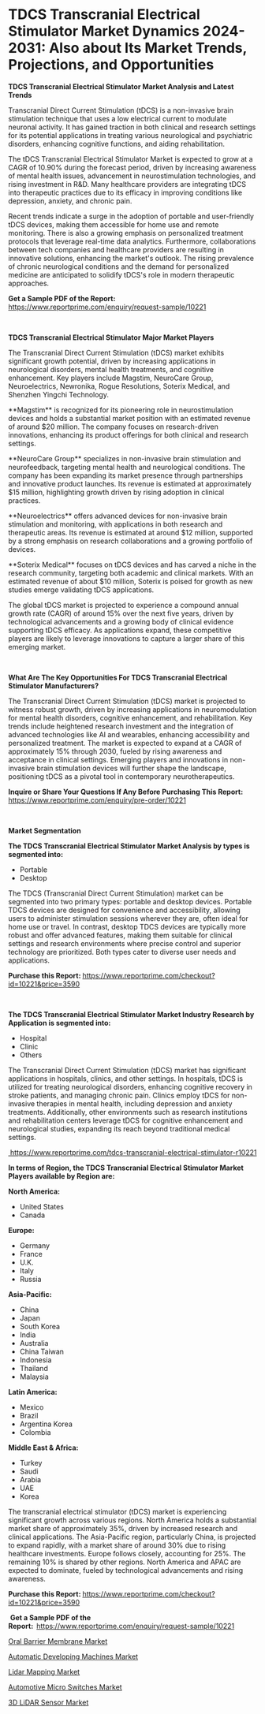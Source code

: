 <p><h1>TDCS Transcranial Electrical Stimulator Market Dynamics 2024-2031: Also about Its Market Trends, Projections, and Opportunities</h1></p><p><strong>TDCS Transcranial Electrical Stimulator Market Analysis and Latest Trends</strong></p>
<p><p>Transcranial Direct Current Stimulation (tDCS) is a non-invasive brain stimulation technique that uses a low electrical current to modulate neuronal activity. It has gained traction in both clinical and research settings for its potential applications in treating various neurological and psychiatric disorders, enhancing cognitive functions, and aiding rehabilitation. </p><p>The tDCS Transcranial Electrical Stimulator Market is expected to grow at a CAGR of 10.90% during the forecast period, driven by increasing awareness of mental health issues, advancement in neurostimulation technologies, and rising investment in R&D. Many healthcare providers are integrating tDCS into therapeutic practices due to its efficacy in improving conditions like depression, anxiety, and chronic pain.</p><p>Recent trends indicate a surge in the adoption of portable and user-friendly tDCS devices, making them accessible for home use and remote monitoring. There is also a growing emphasis on personalized treatment protocols that leverage real-time data analytics. Furthermore, collaborations between tech companies and healthcare providers are resulting in innovative solutions, enhancing the market's outlook. The rising prevalence of chronic neurological conditions and the demand for personalized medicine are anticipated to solidify tDCS's role in modern therapeutic approaches.</p></p>
<p><strong>Get a Sample PDF of the Report:&nbsp;</strong> <a href="https://www.reportprime.com/enquiry/request-sample/10221?utm_campaign=24&utm_medium=2&utm_source=Github&utm_content=ia&utm_term=25122024&utm_id=tdcs-transcranial-electrical-stimulator">https://www.reportprime.com/enquiry/request-sample/10221</a></p>
<p>&nbsp;</p>
<p><strong>TDCS Transcranial Electrical Stimulator Major Market Players</strong></p>
<p><p>The Transcranial Direct Current Stimulation (tDCS) market exhibits significant growth potential, driven by increasing applications in neurological disorders, mental health treatments, and cognitive enhancement. Key players include Magstim, NeuroCare Group, Neuroelectrics, Newronika, Rogue Resolutions, Soterix Medical, and Shenzhen Yingchi Technology.</p><p>**Magstim** is recognized for its pioneering role in neurostimulation devices and holds a substantial market position with an estimated revenue of around $20 million. The company focuses on research-driven innovations, enhancing its product offerings for both clinical and research settings.</p><p>**NeuroCare Group** specializes in non-invasive brain stimulation and neurofeedback, targeting mental health and neurological conditions. The company has been expanding its market presence through partnerships and innovative product launches. Its revenue is estimated at approximately $15 million, highlighting growth driven by rising adoption in clinical practices.</p><p>**Neuroelectrics** offers advanced devices for non-invasive brain stimulation and monitoring, with applications in both research and therapeutic areas. Its revenue is estimated at around $12 million, supported by a strong emphasis on research collaborations and a growing portfolio of devices.</p><p>**Soterix Medical** focuses on tDCS devices and has carved a niche in the research community, targeting both academic and clinical markets. With an estimated revenue of about $10 million, Soterix is poised for growth as new studies emerge validating tDCS applications.</p><p>The global tDCS market is projected to experience a compound annual growth rate (CAGR) of around 15% over the next five years, driven by technological advancements and a growing body of clinical evidence supporting tDCS efficacy. As applications expand, these competitive players are likely to leverage innovations to capture a larger share of this emerging market.</p></p>
<p>&nbsp;</p>
<p><strong>What Are The Key Opportunities For TDCS Transcranial Electrical Stimulator Manufacturers?</strong></p>
<p><p>The Transcranial Direct Current Stimulation (tDCS) market is projected to witness robust growth, driven by increasing applications in neuromodulation for mental health disorders, cognitive enhancement, and rehabilitation. Key trends include heightened research investment and the integration of advanced technologies like AI and wearables, enhancing accessibility and personalized treatment. The market is expected to expand at a CAGR of approximately 15% through 2030, fueled by rising awareness and acceptance in clinical settings. Emerging players and innovations in non-invasive brain stimulation devices will further shape the landscape, positioning tDCS as a pivotal tool in contemporary neurotherapeutics.</p></p>
<p><strong>Inquire or Share Your Questions If Any Before Purchasing This Report:</strong> <a href="https://www.reportprime.com/enquiry/pre-order/10221?utm_campaign=24&utm_medium=2&utm_source=Github&utm_content=ia&utm_term=25122024&utm_id=tdcs-transcranial-electrical-stimulator">https://www.reportprime.com/enquiry/pre-order/10221</a></p>
<p>&nbsp;</p>
<p><strong>Market Segmentation</strong></p>
<p><strong>The TDCS Transcranial Electrical Stimulator Market Analysis by types is segmented into:</strong></p>
<p><ul><li>Portable</li><li>Desktop</li></ul></p>
<p><p>The TDCS (Transcranial Direct Current Stimulation) market can be segmented into two primary types: portable and desktop devices. Portable TDCS devices are designed for convenience and accessibility, allowing users to administer stimulation sessions wherever they are, often ideal for home use or travel. In contrast, desktop TDCS devices are typically more robust and offer advanced features, making them suitable for clinical settings and research environments where precise control and superior technology are prioritized. Both types cater to diverse user needs and applications.</p></p>
<p><strong>Purchase this Report:&nbsp;</strong><a href="https://www.reportprime.com/checkout?id=10221&price=3590&utm_campaign=24&utm_medium=2&utm_source=Github&utm_content=ia&utm_term=25122024&utm_id=tdcs-transcranial-electrical-stimulator">https://www.reportprime.com/checkout?id=10221&price=3590</a></p>
<p>&nbsp;</p>
<p><strong>The TDCS Transcranial Electrical Stimulator Market Industry Research by Application is segmented into:</strong></p>
<p><ul><li>Hospital</li><li>Clinic</li><li>Others</li></ul></p>
<p><p>The Transcranial Direct Current Stimulation (tDCS) market has significant applications in hospitals, clinics, and other settings. In hospitals, tDCS is utilized for treating neurological disorders, enhancing cognitive recovery in stroke patients, and managing chronic pain. Clinics employ tDCS for non-invasive therapies in mental health, including depression and anxiety treatments. Additionally, other environments such as research institutions and rehabilitation centers leverage tDCS for cognitive enhancement and neurological studies, expanding its reach beyond traditional medical settings.</p></p>
<p><a href="https://www.reportprime.com/tdcs-transcranial-electrical-stimulator-r10221?utm_campaign=24&utm_medium=2&utm_source=Github&utm_content=ia&utm_term=25122024&utm_id=tdcs-transcranial-electrical-stimulator">&nbsp;https://www.reportprime.com/tdcs-transcranial-electrical-stimulator-r10221</a></p>
<p><strong>In terms of Region, the TDCS Transcranial Electrical Stimulator Market Players available by Region are:</strong></p>
<p>
    <p> <strong> North America: </strong>
        <ul>
            <li>United States</li>
            <li>Canada</li>
        </ul>
        </p> 
    <p> <strong> Europe: </strong>
        <ul>
            <li>Germany</li>
            <li>France</li>
            <li>U.K.</li>
            <li>Italy</li>
            <li>Russia</li>
        </ul>
        </p> 
    <p> <strong> Asia-Pacific: </strong>
        <ul>
            <li>China</li>
            <li>Japan</li>
            <li>South Korea</li>
            <li>India</li>
            <li>Australia</li>
            <li>China Taiwan</li>
            <li>Indonesia</li>
            <li>Thailand</li>
            <li>Malaysia</li>
        </ul>
        </p> 
    <p> <strong> Latin America: </strong>
        <ul>
            <li>Mexico</li>
            <li>Brazil</li>
            <li>Argentina Korea</li>
            <li>Colombia</li>
        </ul>
        </p> 
    <p> <strong> Middle East & Africa: </strong>
        <ul>
            <li>Turkey</li>
            <li>Saudi</li>
            <li>Arabia</li>
            <li>UAE</li>
            <li>Korea</li>
        </ul>
    </p>
    </p>
<p><p>The transcranial electrical stimulator (tDCS) market is experiencing significant growth across various regions. North America holds a substantial market share of approximately 35%, driven by increased research and clinical applications. The Asia-Pacific region, particularly China, is projected to expand rapidly, with a market share of around 30% due to rising healthcare investments. Europe follows closely, accounting for 25%. The remaining 10% is shared by other regions. North America and APAC are expected to dominate, fueled by technological advancements and rising awareness.</p></p>
<p><strong>Purchase this Report: </strong><a href="https://www.reportprime.com/checkout?id=10221&price=3590&utm_campaign=24&utm_medium=2&utm_source=Github&utm_content=ia&utm_term=25122024&utm_id=tdcs-transcranial-electrical-stimulator">https://www.reportprime.com/checkout?id=10221&price=3590</a></p>
<p>&nbsp;<strong>Get a Sample PDF of the Report:&nbsp;&nbsp;</strong><a href="https://www.reportprime.com/enquiry/request-sample/10221?utm_campaign=24&utm_medium=2&utm_source=Github&utm_content=ia&utm_term=25122024&utm_id=tdcs-transcranial-electrical-stimulator">https://www.reportprime.com/enquiry/request-sample/10221</a></p>
<p><strong></strong></p>
<p><p><a href="https://github.com/delindacallegari68/Market-Research-Report-List-1/blob/main/oral-barrier-membrane-market.md?utm_campaign=24&utm_medium=2&utm_source=Github&utm_content=ia&utm_term=25122024&utm_id=tdcs-transcranial-electrical-stimulator">Oral Barrier Membrane Market</a></p><p><a href="https://github.com/klindsey95/Market-Research-Report-List-1/blob/main/automatic-developing-machines-market.md?utm_campaign=24&utm_medium=2&utm_source=Github&utm_content=ia&utm_term=25122024&utm_id=tdcs-transcranial-electrical-stimulator">Automatic Developing Machines Market</a></p><p><a href="https://www.linkedin.com/pulse/lidar-mapping-market-forecastfor-year2024-2031-insigths-ucc8f?utm_campaign=24&utm_medium=2&utm_source=Github&utm_content=ia&utm_term=25122024&utm_id=tdcs-transcranial-electrical-stimulator">Lidar Mapping Market</a></p><p><a href="https://www.linkedin.com/pulse/a-mkt-nova-vc8zf?utm_campaign=24&utm_medium=2&utm_source=Github&utm_content=ia&utm_term=25122024&utm_id=tdcs-transcranial-electrical-stimulator">Automotive Micro Switches Market</a></p><p><a href="https://www.linkedin.com/pulse/3d-lidar-sensor-market-sizeshare-recent-development-sales-pf7if?utm_campaign=24&utm_medium=2&utm_source=Github&utm_content=ia&utm_term=25122024&utm_id=tdcs-transcranial-electrical-stimulator">3D LiDAR Sensor Market</a></p></p>